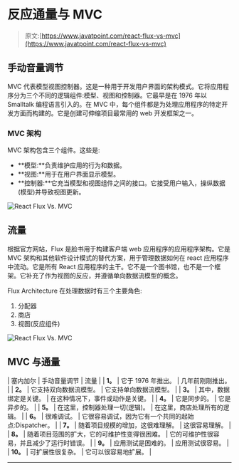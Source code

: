 # 反应通量与 MVC

> 原文:[https://www.javatpoint.com/react-flux-vs-mvc](https://www.javatpoint.com/react-flux-vs-mvc)

## 手动音量调节

MVC 代表模型视图控制器。这是一种用于开发用户界面的架构模式。它将应用程序分为三个不同的逻辑组件:模型、视图和控制器。它最早是在 1976 年以 Smalltalk 编程语言引入的。在 MVC 中，每个组件都是为处理应用程序的特定开发方面而构建的。它是创建可伸缩项目最常用的 web 开发框架之一。

### MVC 架构

MVC 架构包含三个组件。这些是:

*   **模型:**负责维护应用的行为和数据。
*   **视图:**用于在用户界面显示模型。
*   **控制器:**它充当模型和视图组件之间的接口。它接受用户输入，操纵数据(模型)并导致视图更新。

![React Flux Vs. MVC](../Images/bd0a79999cb7e3a9b378413dc1e177e0.png)

## 流量

根据官方网站，Flux 是脸书用于构建客户端 web 应用程序的应用程序架构。它是 MVC 架构和其他软件设计模式的替代方案，用于管理数据如何在 react 应用程序中流动。它是所有 React 应用程序的主干。它不是一个图书馆，也不是一个框架。它补充了作为视图的反应，并遵循单向数据流模型的概念。

Flux Architecture 在处理数据时有三个主要角色:

1.  分配器
2.  商店
3.  视图(反应组件)

![React Flux Vs. MVC](../Images/a8541f9a7daef3942c61512114cd91e2.png)

## MVC 与通量

| 塞内加尔 | 手动音量调节 | 流量 |
| **1。** | 它于 1976 年推出。 | 几年前刚刚推出。 |
| **2。** | 它支持双向数据流模型。 | 它支持单向数据流模型。 |
| **3。** | 其中，数据绑定是关键。 | 在这种情况下，事件或动作是关键。 |
| **4。** | 它是同步的。 | 它是异步的。 |
| **5。** | 在这里，控制器处理一切(逻辑)。 | 在这里，商店处理所有的逻辑。 |
| **6。** | 很难调试。 | 它很容易调试，因为它有一个共同的起始点:Dispatcher。 |
| **7。** | 随着项目规模的增加，这很难理解。 | 这很容易理解。 |
| **8。** | 随着项目范围的扩大，它的可维护性变得很困难。 | 它的可维护性很容易，并且减少了运行时错误。 |
| **9。** | 应用测试是困难的。 | 应用测试很容易。 |
| **10。** | 可扩展性很复杂。 | 它可以很容易地扩展。 |

* * *